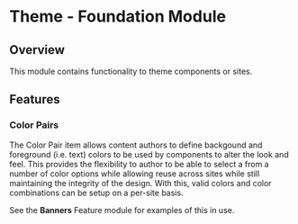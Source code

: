 # Theme - Foundation Module

## Overview

This module contains functionality to theme components or sites.

## Features

### Color Pairs

The Color Pair item allows content authors to define backgound and foreground (i.e. text) colors to be used by components to alter the look and feel.  This provides the flexibility to author to be able to select a from a number of color options while allowing reuse across sites while still maintaining the integrity of the design.  With this, valid colors and color combinations can be setup on a per-site basis.

See the **Banners** Feature module for examples of this in use.
